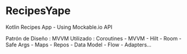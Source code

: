 # RecipesYape

Kotlin Recipes App - Using Mockable.io API

Patrón de Diseño : MVVM
Utilizado : Coroutines - MVVM - Hilt - Room - Safe Args - Maps - Repos - Data Model - Flow - Adapters...
